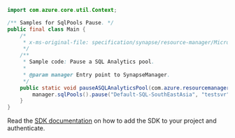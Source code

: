 ```java
import com.azure.core.util.Context;

/** Samples for SqlPools Pause. */
public final class Main {
    /*
     * x-ms-original-file: specification/synapse/resource-manager/Microsoft.Synapse/stable/2021-06-01/examples/PauseSqlPool.json
     */
    /**
     * Sample code: Pause a SQL Analytics pool.
     *
     * @param manager Entry point to SynapseManager.
     */
    public static void pauseASQLAnalyticsPool(com.azure.resourcemanager.synapse.SynapseManager manager) {
        manager.sqlPools().pause("Default-SQL-SouthEastAsia", "testsvr", "testdwdb", Context.NONE);
    }
}
```

Read the [SDK documentation](https://github.com/Azure/azure-sdk-for-java/blob/azure-resourcemanager-synapse_1.0.0-beta.6/sdk/synapse/azure-resourcemanager-synapse/README.md) on how to add the SDK to your project and authenticate.
